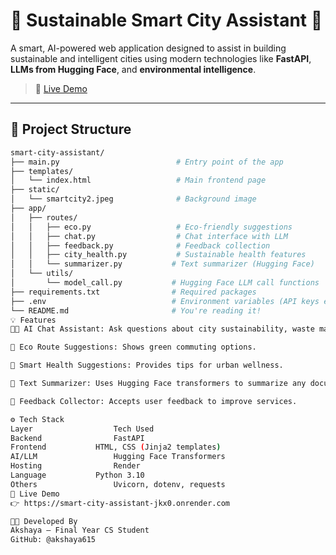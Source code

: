 # 🧠 Sustainable Smart City Assistant 🌆

A smart, AI-powered web application designed to assist in building sustainable and intelligent cities using modern technologies like **FastAPI**, **LLMs from Hugging Face**, and **environmental intelligence**.

> 🚀 [Live Demo](https://smart-city-assistant.onrender.com)

---

## 📁 Project Structure

```bash
smart-city-assistant/
├── main.py                          # Entry point of the app
├── templates/
│   └── index.html                   # Main frontend page
├── static/
│   └── smartcity2.jpeg              # Background image
├── app/
│   ├── routes/
│   │   ├── eco.py                   # Eco-friendly suggestions
│   │   ├── chat.py                  # Chat interface with LLM
│   │   ├── feedback.py              # Feedback collection
│   │   ├── city_health.py           # Sustainable health features
│   │   └── summarizer.py           # Text summarizer (Hugging Face)
│   └── utils/
│       └── model_call.py           # Hugging Face LLM call functions
├── requirements.txt                # Required packages
├── .env                            # Environment variables (API keys etc.)
└── README.md                       # You're reading it!
💡 Features
🧑‍💬 AI Chat Assistant: Ask questions about city sustainability, waste management, traffic, etc.

🌿 Eco Route Suggestions: Shows green commuting options.

🏥 Smart Health Suggestions: Provides tips for urban wellness.

🧠 Text Summarizer: Uses Hugging Face transformers to summarize any document or feedback.

📝 Feedback Collector: Accepts user feedback to improve services.

⚙️ Tech Stack
Layer	               Tech Used
Backend	               FastAPI
Frontend	       HTML, CSS (Jinja2 templates)
AI/LLM	               Hugging Face Transformers
Hosting	               Render
Language	       Python 3.10
Others	               Uvicorn, dotenv, requests
🚀 Live Demo
👉 https://smart-city-assistant-jkx0.onrender.com

🧑‍💻 Developed By
Akshaya – Final Year CS Student
GitHub: @akshaya615

